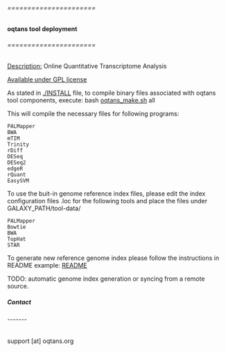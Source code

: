 ###### ======================
#### oqtans tool deployment
###### ======================

[Description:](http://oqtans.org) Online Quantitative Transcriptome Analysis

[Available under GPL license](http://www.gnu.org/licenses/gpl.html)

As stated in [./INSTALL](https://github.com/ratschlab/oqtans_tools/blob/master/INSTALL) file, to compile binary files associated with oqtans tool components, execute:
   bash [oqtans\_make.sh](https://github.com/ratschlab/oqtans_tools/blob/master/oqtans_make.sh) all

This will compile the necessary files for following programs:

    PALMapper
    BWA
    mTIM
    Trinity
    rDiff
    DESeq
    DESeq2
    edgeR
    rQuant
    EasySVM

To use the buit-in genome reference index files, please edit the index configuration files .loc for the following tools and place the files under GALAXY\_PATH/tool-data/

    PALMapper
    Bowtie
    BWA
    TopHat
    STAR

To generate new reference genome index please follow the instructions in README
example: [README](https://github.com/ratschlab/oqtans_tools/blob/master/PALMapper/0.5/galaxy/README)

TODO:
   automatic genome index generation or syncing from a remote source.

##### Contact
###### -------

support [at] oqtans.org

